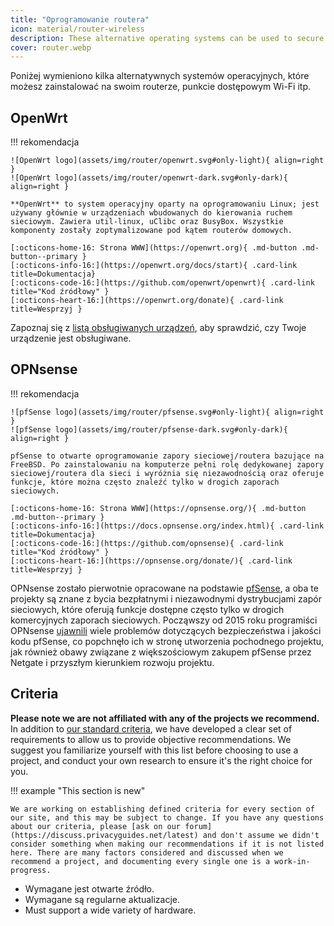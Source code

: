 ```yaml
---
title: "Oprogramowanie routera"
icon: material/router-wireless
description: These alternative operating systems can be used to secure your router or Wi-Fi access point.
cover: router.webp
---
```


Poniżej wymieniono kilka alternatywnych systemów operacyjnych, które możesz zainstalować na swoim routerze, punkcie dostępowym Wi-Fi itp.

## OpenWrt

!!! rekomendacja

    ![OpenWrt logo](assets/img/router/openwrt.svg#only-light){ align=right }
    ![OpenWrt logo](assets/img/router/openwrt-dark.svg#only-dark){ align=right }
    
    **OpenWrt** to system operacyjny oparty na oprogramowaniu Linux; jest używany głównie w urządzeniach wbudowanych do kierowania ruchem sieciowym. Zawiera util-linux, uClibc oraz BusyBox. Wszystkie komponenty zostały zoptymalizowane pod kątem routerów domowych.
    
    [:octicons-home-16: Strona WWW](https://openwrt.org){ .md-button .md-button--primary }
    [:octicons-info-16:](https://openwrt.org/docs/start){ .card-link title=Dokumentacja}
    [:octicons-code-16:](https://github.com/openwrt/openwrt){ .card-link title="Kod źródłowy" }
    [:octicons-heart-16:](https://openwrt.org/donate){ .card-link title=Wesprzyj }

Zapoznaj się z [listą obsługiwanych urządzeń](https://openwrt.org/toh/start), aby sprawdzić, czy Twoje urządzenie jest obsługiwane.

## OPNsense

!!! rekomendacja

    ![pfSense logo](assets/img/router/pfsense.svg#only-light){ align=right }
    ![pfSense logo](assets/img/router/pfsense-dark.svg#only-dark){ align=right }
    
    pfSense to otwarte oprogramowanie zapory sieciowej/routera bazujące na FreeBSD. Po zainstalowaniu na komputerze pełni rolę dedykowanej zapory sieciowej/routera dla sieci i wyróżnia się niezawodnością oraz oferuje funkcje, które można często znaleźć tylko w drogich zaporach sieciowych.
    
    [:octicons-home-16: Strona WWW](https://opnsense.org/){ .md-button .md-button--primary }
    [:octicons-info-16:](https://docs.opnsense.org/index.html){ .card-link title=Dokumentacja}
    [:octicons-code-16:](https://github.com/opnsense){ .card-link title="Kod źródłowy" }
    [:octicons-heart-16:](https://opnsense.org/donate/){ .card-link title=Wesprzyj }

OPNsense zostało pierwotnie opracowane na podstawie [pfSense](https://en.wikipedia.org/wiki/PfSense), a oba te projekty są znane z bycia bezpłatnymi i niezawodnymi dystrybucjami zapór sieciowych, które oferują funkcje dostępne często tylko w drogich komercyjnych zaporach sieciowych. Począwszy od 2015 roku programiści OPNsense [ujawnili](https://docs.opnsense.org/history/thefork.html) wiele problemów dotyczących bezpieczeństwa i jakości kodu pfSense, co popchnęło ich w stronę utworzenia pochodnego projektu, jak również obawy związane z większościowym zakupem pfSense przez Netgate i przyszłym kierunkiem rozwoju projektu.

## Criteria

**Please note we are not affiliated with any of the projects we recommend.** In addition to [our standard criteria](about/criteria.md), we have developed a clear set of requirements to allow us to provide objective recommendations. We suggest you familiarize yourself with this list before choosing to use a project, and conduct your own research to ensure it's the right choice for you.

!!! example "This section is new"

    We are working on establishing defined criteria for every section of our site, and this may be subject to change. If you have any questions about our criteria, please [ask on our forum](https://discuss.privacyguides.net/latest) and don't assume we didn't consider something when making our recommendations if it is not listed here. There are many factors considered and discussed when we recommend a project, and documenting every single one is a work-in-progress.

- Wymagane jest otwarte źródło.
- Wymagane są regularne aktualizacje.
- Must support a wide variety of hardware.
